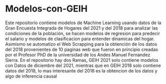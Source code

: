 # Modelos-con-GEIH
Este repositorio contiene modelos de Machine Learning usando datos de la Gran Encuesta Integrada de Hogares del 2021 y del 2018 para analizar las condiciones de la población, se hacen modelos de regresion para predecir el salario y modelos de clasificacion para entender dinamicas del hogar. Asimismo se automatizo el Web Scrapping para la obtención de los datos del 2018 provenientes de 10 paginas web que fueron en principio creadas por el Profesor  PhD de la universidad de los Andes Manuel Fernandez Sierra. En el repositorio hay dos Ramas, GEIH 2021 solo contiene modelos con Datos de diciembre del 2021, mientras que en GEIH 2018 solo contiene datos del 2018, lo mas interesante del 2018 es la obtencion de los datos y algo de inferencia causal
